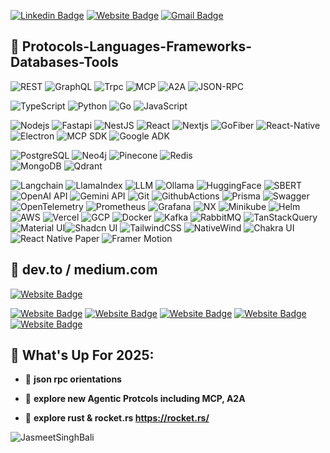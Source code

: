 [![Linkedin Badge](https://img.shields.io/badge/-jasmeetbali-blue?style=flat-square&logo=Linkedin&logoColor=white&link=https://www.linkedin.com/in/jasmeet-singh-bali-057a751b1/)](https://www.linkedin.com/in/jasmeet-singh-bali-057a751b1/)
[![Website Badge](https://img.shields.io/badge/-jasmeetbali.DEV-black?style=flat-square&url=https://dev.to/jasmeetbali)](https://dev.to/jasmeetbali)
[![Gmail Badge](https://img.shields.io/badge/-jasmeetbali.dev.2021@gmail.com-c14438?style=flat-square&logo=Gmail&logoColor=white&link=mailto:jasmeetbali.dev.2021@gmail.com)](mailto:jasmeetbali.dev.2021@gmail.com)


## 📌 Protocols-Languages-Frameworks-Databases-Tools
![REST](https://img.shields.io/badge/-REST-black?style=flat-square&logo=swagger)
![GraphQL](https://img.shields.io/badge/-GraphQL-black?style=flat-square&logo=graphql)
![Trpc](https://img.shields.io/badge/-Trpc-black?style=flat-square&logo=trpc)
![MCP](https://img.shields.io/badge/-MCP-black?style=flat-square)
![A2A](https://img.shields.io/badge/-A2A-black?style=flat-square)
![JSON-RPC](https://img.shields.io/badge/-JSON--RPC-black?style=flat-square)

![TypeScript](https://img.shields.io/badge/-TypeScript-black?style=flat-square&logo=typescript) 
![Python](https://img.shields.io/badge/-Python-black?style=flat-square&logo=Python) 
![Go](https://img.shields.io/badge/-Go-black?style=flat-square&logo=go) 
![JavaScript](https://img.shields.io/badge/-JavaScript-black?style=flat-square&logo=javascript) 

![Nodejs](https://img.shields.io/badge/-Nodejs-black?style=flat-square&logo=Node.js) 
![Fastapi](https://img.shields.io/badge/-Fastapi-black?style=flat-square&logo=Fastapi) 
![NestJS](https://img.shields.io/badge/-NestJS-black?style=flat-square&logo=nestjs)
![React](https://img.shields.io/badge/-React-black?style=flat-square&logo=react) 
![Nextjs](https://img.shields.io/badge/-Nextjs-black?style=flat-square&logo=next.js) 
![GoFiber](https://img.shields.io/badge/-GoFiber-black?style=flat-square&logo=gofiber)
![React-Native](https://img.shields.io/badge/-React%20Native-black?style=flat-square&logo=react)
![Electron](https://img.shields.io/badge/-Electron-black?style=flat-square&logo=electron)
![MCP SDK](https://img.shields.io/badge/-MCP%20SDK-black?style=flat-square)
![Google ADK](https://img.shields.io/badge/-Google%20ADK-black?style=flat-square&logo=google)

![PostgreSQL](https://img.shields.io/badge/-PostgreSQL-black?style=flat-square&logo=postgresql) 
![Neo4j](https://img.shields.io/badge/-Neo4j-black?style=flat-square&logo=neo4j) 
![Pinecone](https://img.shields.io/badge/-Pinecone-black?style=flat-square)
![Redis](https://img.shields.io/badge/-Redis-black?style=flat-square&logo=redis)  
![MongoDB](https://img.shields.io/badge/-MongoDB-black?style=flat-square&logo=mongodb) 
![Qdrant](https://img.shields.io/badge/-Qdrant-black?style=flat-square)

![Langchain](https://img.shields.io/badge/-Langchain-black?style=flat-square&logo=langchain)
![LlamaIndex](https://img.shields.io/badge/-LlamaIndex-black?style=flat-square&logo=llamaindex)
![LLM](https://img.shields.io/badge/-LLM-black?style=flat-square)
![Ollama](https://img.shields.io/badge/-Ollama-black?style=flat-square&logo=ollama)
![HuggingFace](https://img.shields.io/badge/-HuggingFace-black?style=flat-square&logo=huggingface)
![SBERT](https://img.shields.io/badge/-SBERT-black?style=flat-square)
![OpenAI API](https://img.shields.io/badge/-OpenAIAPI-black?style=flat-square&logo=openai)
![Gemini API](https://img.shields.io/badge/-GeminiAPI-black?style=flat-square)
![Git](https://img.shields.io/badge/-Git-black?style=flat-square&logo=git) 
![GithubActions](https://img.shields.io/badge/-GithubActions-black?style=flat-square&logo=githubactions) 
![Prisma](https://img.shields.io/badge/-Prisma-black?style=flat-square&logo=prisma)
![Swagger](https://img.shields.io/badge/-Swagger-black?style=flat-square&logo=swagger)
![OpenTelemetry](https://img.shields.io/badge/-OpenTelemetry-black?style=flat-square&logo=opentelemetry)
![Prometheus](https://img.shields.io/badge/-Prometheus-black?style=flat-square&logo=prometheus)
![Grafana](https://img.shields.io/badge/-Grafana-black?style=flat-square&logo=grafana)
![NX](https://img.shields.io/badge/-NX-black?style=flat-square&logo=nx) 
![Minikube](https://img.shields.io/badge/-Minikube-black?style=flat-square)
![Helm](https://img.shields.io/badge/-helm-black?style=flat-square&logo=helm)
![AWS](https://img.shields.io/badge/-AWS-black?style=flat-square&logo=aws)
![Vercel](https://img.shields.io/badge/-Vercel-black?style=flat-square&logo=vercel)
![GCP](https://img.shields.io/badge/-GCP-black?style=flat-square&logo=gcp)
![Docker](https://img.shields.io/badge/-Docker-black?style=flat-square&logo=docker) 
![Kafka](https://img.shields.io/badge/-Kafka-black?style=flat-square&logo=apachekafka) 
![RabbitMQ](https://img.shields.io/badge/-RabbitMQ-black?style=flat-square&logo=rabbitmq) 
![TanStackQuery](https://img.shields.io/badge/-TanStack%20Query-black?style=flat-square&logo=tanstackquery)
![Material UI](https://img.shields.io/badge/-Material%20UI-black?style=flat-square&logo=mui)![Shadcn UI](https://img.shields.io/badge/-ShadcnUI-black?style=flat-square&logo=shadcnui)
![TailwindCSS](https://img.shields.io/badge/-TailwindCSS-black?style=flat-square&logo=tailwindcss)
![NativeWind](https://img.shields.io/badge/-NativeWind-black?style=flat-square)
![Chakra UI](https://img.shields.io/badge/-ChakraUI-black?style=flat-square&logo=chakraui)![React Native Paper](https://img.shields.io/badge/-React%20Native%20Paper-black?style=flat-square)
![Framer Motion](https://img.shields.io/badge/-Framer%20Motion-black?style=flat-square)


## 📝 dev.to / medium.com

[![Website Badge](https://img.shields.io/badge/-engineering.agentic.systems.series-teal?style=flat-square&url=https://medium.com/@jasmeetbali.dev.2021/engineering-agentic-systems-part-1-reinforcement-learning-vs-rule-based-inference-22ca11ab5c5f)](https://medium.com/@jasmeetbali.dev.2021/engineering-agentic-systems-part-1-reinforcement-learning-vs-rule-based-inference-22ca11ab5c5f)

[![Website Badge](https://img.shields.io/badge/-nestjs.barebones.controllers.reqobjects-teal?style=flat-square&url=https://dev.to/jasmeetbali/nestjs-barebones-controllers-reqobjects-4lj7)](https://dev.to/jasmeetbali/nestjs-barebones-controllers-reqobjects-4lj7)
[![Website Badge](https://img.shields.io/badge/-execution.context.exploring.the.core.concepts.of.javascript-teal?style=flat-square&url=https://dev.to/jasmeetbali/execution-context-exploring-the-core-concepts-of-javascript-3kcb)](https://dev.to/jasmeetbali/execution-context-exploring-the-core-concepts-of-javascript-3kcb)
[![Website Badge](https://img.shields.io/badge/-closures.in.javascript-teal?style=flat-square&url=https://dev.to/jasmeetbali/closures-in-javascript-41c9)](https://dev.to/jasmeetbali/closures-in-javascript-41c9)
[![Website Badge](https://img.shields.io/badge/-scope.chain.scope.lexical.environment.in.javascript-teal?style=flat-square&url=https://dev.to/jasmeetbali/scope-chain-scope-lexical-environment-in-javascript-53id)](https://dev.to/jasmeetbali/scope-chain-scope-lexical-environment-in-javascript-53id)
[![Website Badge](https://img.shields.io/badge/-undefined.vs.not.defined.in.javascript-teal?style=flat-square&url=https://dev.to/jasmeetbali/undefined-vs-not-defined-in-javascript-4ja6)](https://dev.to/jasmeetbali/undefined-vs-not-defined-in-javascript-4ja6)
 
## 🎯 What's Up For 2025:

- 🌱 **json rpc orientations**

- 🧪 **explore new Agentic Protcols including MCP, A2A**

- 🧪 **explore rust & rocket.rs https://rocket.rs/**

 
<p align="left"><img src="https://github-profile-trophy.vercel.app/?username=JasmeetSinghBali" alt="JasmeetSinghBali" /></p>

